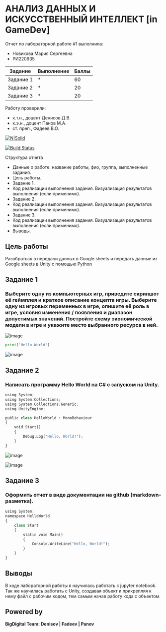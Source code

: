 # АНАЛИЗ ДАННЫХ И ИСКУССТВЕННЫЙ ИНТЕЛЛЕКТ [in GameDev]
Отчет по лабораторной работе #1 выполнила:
- Новикова Мария Сергеевна
- РИ220935

| Задание | Выполнение | Баллы |
| ------ | ------ | ------ |
| Задание 1 | * | 60 |
| Задание 2 | * | 20 |
| Задание 3 | * | 20 |

Работу проверили:
- к.т.н., доцент Денисов Д.В.
- к.э.н., доцент Панов М.А.
- ст. преп., Фадеев В.О.

[![N|Solid](https://cldup.com/dTxpPi9lDf.thumb.png)](https://nodesource.com/products/nsolid)

[![Build Status](https://travis-ci.org/joemccann/dillinger.svg?branch=master)](https://travis-ci.org/joemccann/dillinger)

Структура отчета

- Данные о работе: название работы, фио, группа, выполненные задания.
- Цель работы.
- Задание 1.
- Код реализации выполнения задания. Визуализация результатов выполнения (если применимо).
- Задание 2.
- Код реализации выполнения задания. Визуализация результатов выполнения (если применимо).
- Задание 3.
- Код реализации выполнения задания. Визуализация результатов выполнения (если применимо).
- Выводы.

## Цель работы
Разобраться в передачи данных в Google sheets и передать данные из Google sheets в Unity с помощью Python

## Задание 1
### Выберите одну из компьютерных игр, приведите скриншот её геймплея и краткое описание концепта игры. Выберите одну из игровых переменных в игре, опишите её роль в игре, условия изменения / появления и диапазон допустимых значений. Постройте схему экономической модели в игре и укажите место выбранного ресурса в ней.

![image](https://github.com/kofuru/readme/assets/127126154/559fce54-b9ec-48d5-b595-25a67c774b07)

```py
print('Hello World')
```
![image](https://github.com/kofuru/readme/assets/127126154/460f886f-386f-4ddc-8d1f-cb351cfc255b)

## Задание 2
### Написать программу Hello World на C# с запуском на Unity. 

```py
using System;
using System.Collections;
using System.Collections.Generic;
using UnityEngine;

public class HelloWorld : MonoBehaviour
{
    void Start()
    {
        Debug.Log("Hello, World!");
    }
}
```
![image](https://github.com/kofuru/readme/assets/127126154/9372d52d-f732-4c12-a118-1014e82f0827)

![image](https://github.com/kofuru/readme/assets/127126154/d81fba65-31cf-495c-bce5-28c0d1e0cf1d)

## Задание 3
### Оформить отчет в виде документации на github (markdown-разметка).

```py
using System;
namespace HelloWorld
{
    class Start 
    {
        static void Main() 
        {
            Console.WriteLine("Hello, World!");
        }
    }
}
```
## Выводы

В ходе лабораторной работы я научилась работать с jupyter notebook. Так же научилась работать с Unity, создавая объект и прикрепляя к нему файл с рабочим кодом, тем самым начав работу кода с объектом.  

## Powered by

**BigDigital Team: Denisov | Fadeev | Panov**
